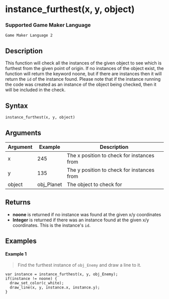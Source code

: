 # instance_furthest(x, y, object)

### Supported Game Maker Language
`Game Maker Language 2`

## Description

This function will check all the instances of the given object to see which is furthest from the given point of origin. If no instances of the object exist, the function will return the keyword noone, but if there are instances then it will return the `id` of the instance found. Please note that if the instance running the code was created as an instance of the object being checked, then it will be included in the check.

## Syntax

```
instance_furthest(x, y, object)
```

## Arguments

|Argument|Example   |Description                               |
|--------|----------|------------------------------------------|
|x       |245       |The x position to check for instances from|
|y       |135       |The y position to check for instances from|
|object  |obj_Planet|The object to check for                   |

## Returns

- **noone** is returned if no instance was found at the given x/y coordinates
- **Integer** is returned if there was an instance found at the given x/y coordinates. This is the instance's `id`.

## Examples

#### Example 1

> Find the furthest instance of `obj_Enemy` and draw a line to it.

```
var instance = instance_furthest(x, y, obj_Enemy);
if(instance != noone) {
  draw_set_color(c_white);
  draw_line(x, y, instance.x, instance.y);
}
```
